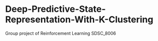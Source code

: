 # Deep-Predictive-State-Representation-With-K-Clustering
Group project of Reinforcement Learning SDSC_8006
